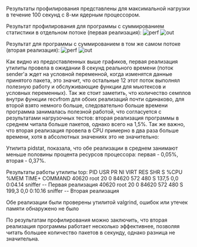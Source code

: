 Результаты профилирования представлены для максимальной нагрузки в течение 100 секунд с 8-ми ядерным процессором.

Результат профилирования для программы с суммированием статистики в отдельном потоке (первая реализация):
![perf](https://github.com/Gorruy/sniffer/assets/83616301/0b959292-55b3-47fd-96b1-1009f93ca9e4)
![out](https://github.com/Gorruy/sniffer/assets/83616301/cf583924-5cf0-477b-9aa6-9ccdce6a21b1)

Результат для программы с суммированием в том же самом потоке (вторая реализация):
![perf](https://github.com/Gorruy/sniffer/assets/83616301/9a23e59e-ef8c-4368-ae8f-ea413a068829)
![out](https://github.com/Gorruy/sniffer/assets/83616301/7124a245-852c-4352-95bb-2986da12a5c7)

Как видно из предоставленных выше графиков, первая реализация утилиты провела в ожидании 8 секунд реального времени (поток sender'а ждет на условной переменной, когда изменятся данные принятого пакета, это значит, что остальные 12 этот поток выполнял полезную работу и обслуживающие функции для мьютексов и условных переменных). Так же стоит заметить, что количество семплов внутри функции recvfrom для обоих реализаций почти одинаково, для второй взято немного больше, следовательно больше времени программа занималась полезной работой, что согласуется с результатами нагрузочных тестов: вторая реализация программы в среднем читала больше пакетов, однако всего на 1,5%. Так же важно, что вторая реализация провела в CPU примерно в два раза больше времени, хотя в абсолютных значениях это не значительно:

Утилита pidstat, показала, что обе реализации в среднем занимают меньше половины процента ресурсов процессора: первая - 0,05%, вторая - 0,37%.

Результаты работы утилиты top:
   PID   USR      PR   NI   VIRT    RES    SHR S  %CPU   %MEM   TIME+  COMMAND
  40620 root      20   0   84620    572    480 S 137,5   0,0   0:04.14 sniffer  -- Первая реализация
  40620 root      20   0   84620    572    480 S 199,3   0,0   0:10.16 sniffer  -- Вторая реализация
  
Обе реализации были проверены утилитой valgrind, ошибок или утечек памяти обнаружено не было
  
По результатам профилирования можно заключить, что вторая реализация программы работает несколько эффективнее, позволяя читать большее количество пакетов в секунду, однако разница не значительна.
